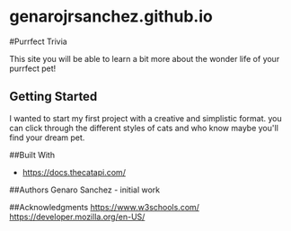 # genarojrsanchez.github.io
#Purrfect Trivia

This site you will be able to learn a bit more about the wonder life of your purrfect pet!

## Getting Started
I wanted to start my first project with a creative and simplistic format. you can click through the different styles of cats and who know maybe you'll find your dream pet.

##Built With

- https://docs.thecatapi.com/

##Authors
Genaro Sanchez - initial work

##Acknowledgments
https://www.w3schools.com/
https://developer.mozilla.org/en-US/
